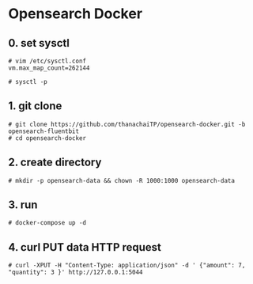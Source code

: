 # Opensearch Docker

## 0. set sysctl
```
# vim /etc/sysctl.conf
vm.max_map_count=262144

# sysctl -p
```

## 1. git clone 
```
# git clone https://github.com/thanachaiTP/opensearch-docker.git -b opensearch-fluentbit
# cd opensearch-docker
```

## 2. create directory 
```
# mkdir -p opensearch-data && chown -R 1000:1000 opensearch-data
```

## 3. run
```
# docker-compose up -d
```

## 4. curl PUT data HTTP request
```
# curl -XPUT -H "Content-Type: application/json" -d ' {"amount": 7, "quantity": 3 }' http://127.0.0.1:5044
```
